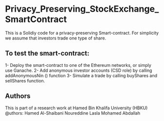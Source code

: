 # Privacy_Preserving_StockExchange_SmartContract
This is a Solidiy code for a privacy-preserving Smart-contract.
For simplicity we assume that investors trade one type of share.

## To test the smart-contract:
1- Deploy the smart-contract to one of the Ethereum networks, or simply use Ganache.
2- Add anonymous investor accounts (CSD role) by calling addAnonymousNin () function
3- Simulate a trade by calling buyShares and sellShares function.

## Authors
This is part of a research work at Hamed Bin Khalifa University (HBKU)
@uthors:
Hamed Al-Shaibani
Noureddine Lasla
Mohamed Abdallah
